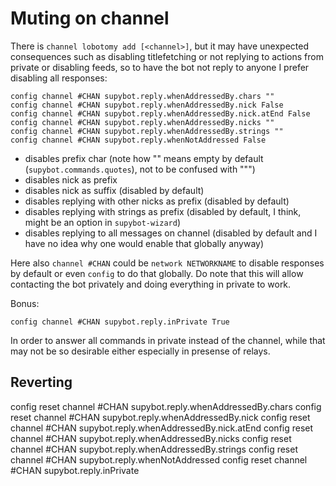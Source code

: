 # Muting on channel

There is `channel lobotomy add [<channel>]`, but it may have unexpected
consequences such as disabling titlefetching or not replying to actions from
private or disabling feeds, so to have the bot not reply to anyone I prefer
disabling all responses:

```
config channel #CHAN supybot.reply.whenAddressedBy.chars ""
config channel #CHAN supybot.reply.whenAddressedBy.nick False
config channel #CHAN supybot.reply.whenAddressedBy.nick.atEnd False
config channel #CHAN supybot.reply.whenAddressedBy.nicks ""
config channel #CHAN supybot.reply.whenAddressedBy.strings ""
config channel #CHAN supybot.reply.whenNotAddressed False
```

- disables prefix char (note how "" means empty by default
  (`supybot.commands.quotes`), not to be confused with """)
- disables nick as prefix
- disables nick as suffix (disabled by default)
- disables replying with other nicks as prefix (disabled by default)
- disables replying with strings as prefix (disabled by default, I think,
  might be an option in `supybot-wizard`)
- disables replying to all messages on channel (disabled by default and I
  have no idea why one would enable that globally anyway)

Here also `channel #CHAN` could be `network NETWORKNAME` to disable
responses by default or even `config` to do that globally. Do note that this
will allow contacting the bot privately and doing everything in private to
work.

Bonus:

```
config channel #CHAN supybot.reply.inPrivate True
```

In order to answer all commands in private instead of the channel, while
that may not be so desirable either especially in presense of relays.

## Reverting

config reset channel #CHAN supybot.reply.whenAddressedBy.chars
config reset channel #CHAN supybot.reply.whenAddressedBy.nick
config reset channel #CHAN supybot.reply.whenAddressedBy.nick.atEnd
config reset channel #CHAN supybot.reply.whenAddressedBy.nicks
config reset channel #CHAN supybot.reply.whenAddressedBy.strings
config reset channel #CHAN supybot.reply.whenNotAddressed
config reset channel #CHAN supybot.reply.inPrivate

